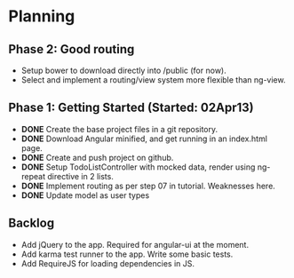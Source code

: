 # Planning

## Phase 2: Good routing

* Setup bower to download directly into /public (for now).
* Select and implement a routing/view system more flexible than ng-view.

## Phase 1: Getting Started (Started: 02Apr13)

* **DONE** Create the base project files in a git repository.
* **DONE** Download Angular minified, and get running in an index.html page.
* **DONE** Create and push project on github.
* **DONE** Setup TodoListController with mocked data, render using ng-repeat directive in 2 lists.
* **DONE** Implement routing as per step 07 in tutorial. Weaknesses here.
* **DONE** Update model as user types

## Backlog

* Add jQuery to the app. Required for angular-ui at the moment.
* Add karma test runner to the app. Write some basic tests.
* Add RequireJS for loading dependencies in JS.
